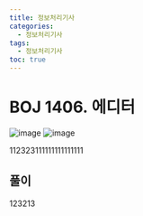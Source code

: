 ```yaml
---
title: 정보처리기사
categories:
  - 정보처리기사
tags:
  - 정보처리기사
toc: true
---
```


# **BOJ 1406. 에디터**
![image](https://user-images.githubusercontent.com/39984656/134811823-74ded316-1bd7-4f9c-80aa-5d7305a75b33.png)
![image](https://user-images.githubusercontent.com/39984656/134811829-e9bd4fb6-19ac-493b-89b3-99c7c99e913d.png)

112323111111111111111

## **풀이**
123213